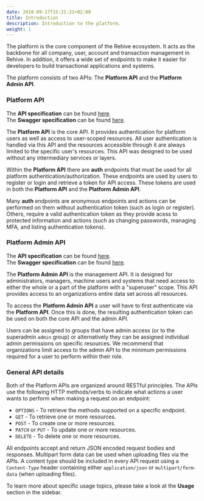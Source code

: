 ```yaml
---
date: 2018-09-17T15:21:22+02:00
title: Introduction
description: Introduction to the platform.
weight: 1
---
```


The platform is the core component of the Rehive ecosystem. It acts as the backbone for all company, user, account and transaction management in Rehive. In addition, it offers a wide set of endpoints to make it easier for developers to build transactional applications and systems.

The platform consists of two APIs: The **Platform API** and the **Platform Admin API**.

### Platform API

<aside class="notice">
	The <strong>API specification</strong> can be found <a href="https://api.rehive.com/?api=rehive-platform-api" target="_blank">here</a>.
</aside>

<aside class="notice">
	The <strong>Swagger specification</strong> can be found <a href="https://api.rehive.com/swagger/" target="_blank">here</a>.
</aside>

The **Platform API** is the core API. It provides authentication for platform users as well as access to user-scoped resources. All user authentication is handled via this API and the resources accessible through it are always limited to the specific user's resources. This API was designed to be used without any intermediary services or layers.

Within the **Platform API** there are **auth** endpoints that must be used for all platform authentication/authorization. These endpoints are used by users to register or login and retrieve a token for API access. These tokens are used in both the **Platform API** and the **Platform Admin API**.

Many **auth** endpoints are anonymous endpoints and actions can be performed on them without authentication token (such as login or register). Others, require a valid authentication token as they provide acess to protected information and actions (such as changing passwords, managing MFA, and listing authentication tokens).

### Platform Admin API

<aside class="notice">
	The <strong>API specification</strong> can be found <a href="https://api.rehive.com/?api=rehive-platform-admin-api" target="_blank">here</a>.
</aside>

<aside class="notice">
	The <strong>Swagger specification</strong> can be found <a href="https://api.rehive.com/admin/swagger/" target="_blank">here</a>.
</aside>

The **Platform Admin API** is the management API. It is designed for administrators, managers, machine users and systems that need access to either the whole or a part of the platform with a "superuser" scope. This API provides access to an organizations entire data set across all resources.

To access the **Platform Admin API** a user will have to first authenticate via the **Platform API**. Once this is done, the resulting authentication token can be used on both the core API and the admin API.

Users can be assigned to groups that have admin access (or to the superadmin `admin` group) or alternatively they can be assigned individual admin permissions on specific resources. We recommend that organizations limit access to the admin API to the minimum permissions required for a user to perform within their role.

### General API details

Both of the Platform APIs are organized around RESTful principles. The APIs use the following HTTP methods/verbs to indicate what actions a user wants to perform when making a request on an endpoint:

* `OPTIONS` - To retrieve the methods supported on a specific endpoint.
* `GET` - To retrieve one or more resources.
* `POST` - To create one or more resources.
* `PATCH` or `PUT` - To update one or more resources.
* `DELETE` - To delete one or more resources.

All endpoints accept and return JSON encoded request bodies and responses. Multipart form data can be used when uploading files via the APIs. A content type should be included in every API request using a `Content-Type` header containing either `application/json` or `multipart/form-data` (when uploading files).

To learn more about specific usage topics, please take a look at the **Usage** section in the sidebar.
